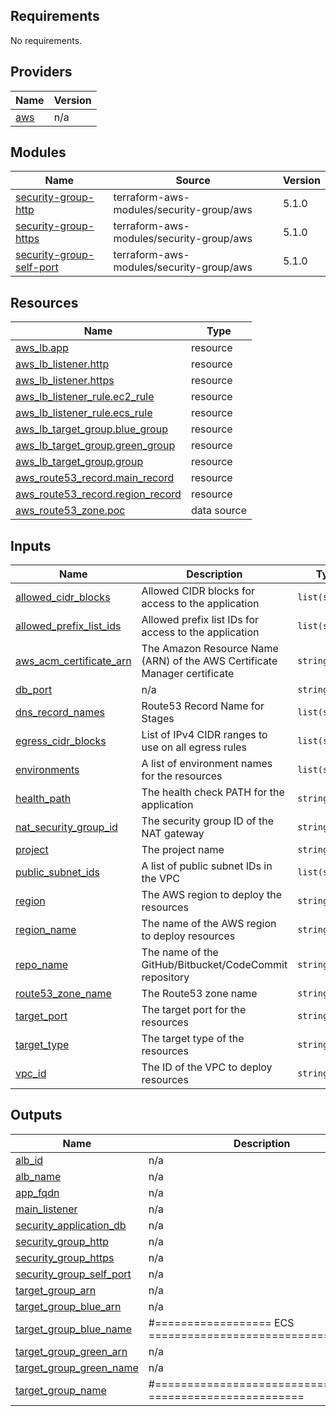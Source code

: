 ## Requirements

No requirements.

## Providers

| Name | Version |
|------|---------|
| <a name="provider_aws"></a> [aws](#provider\_aws) | n/a |

## Modules

| Name | Source | Version |
|------|--------|---------|
| <a name="module_security-group-http"></a> [security-group-http](#module\_security-group-http) | terraform-aws-modules/security-group/aws | 5.1.0 |
| <a name="module_security-group-https"></a> [security-group-https](#module\_security-group-https) | terraform-aws-modules/security-group/aws | 5.1.0 |
| <a name="module_security-group-self-port"></a> [security-group-self-port](#module\_security-group-self-port) | terraform-aws-modules/security-group/aws | 5.1.0 |

## Resources

| Name | Type |
|------|------|
| [aws_lb.app](https://registry.terraform.io/providers/hashicorp/aws/latest/docs/resources/lb) | resource |
| [aws_lb_listener.http](https://registry.terraform.io/providers/hashicorp/aws/latest/docs/resources/lb_listener) | resource |
| [aws_lb_listener.https](https://registry.terraform.io/providers/hashicorp/aws/latest/docs/resources/lb_listener) | resource |
| [aws_lb_listener_rule.ec2_rule](https://registry.terraform.io/providers/hashicorp/aws/latest/docs/resources/lb_listener_rule) | resource |
| [aws_lb_listener_rule.ecs_rule](https://registry.terraform.io/providers/hashicorp/aws/latest/docs/resources/lb_listener_rule) | resource |
| [aws_lb_target_group.blue_group](https://registry.terraform.io/providers/hashicorp/aws/latest/docs/resources/lb_target_group) | resource |
| [aws_lb_target_group.green_group](https://registry.terraform.io/providers/hashicorp/aws/latest/docs/resources/lb_target_group) | resource |
| [aws_lb_target_group.group](https://registry.terraform.io/providers/hashicorp/aws/latest/docs/resources/lb_target_group) | resource |
| [aws_route53_record.main_record](https://registry.terraform.io/providers/hashicorp/aws/latest/docs/resources/route53_record) | resource |
| [aws_route53_record.region_record](https://registry.terraform.io/providers/hashicorp/aws/latest/docs/resources/route53_record) | resource |
| [aws_route53_zone.poc](https://registry.terraform.io/providers/hashicorp/aws/latest/docs/data-sources/route53_zone) | data source |

## Inputs

| Name | Description | Type | Default | Required |
|------|-------------|------|---------|:--------:|
| <a name="input_allowed_cidr_blocks"></a> [allowed\_cidr\_blocks](#input\_allowed\_cidr\_blocks) | Allowed CIDR blocks for access to the application | `list(string)` | n/a | yes |
| <a name="input_allowed_prefix_list_ids"></a> [allowed\_prefix\_list\_ids](#input\_allowed\_prefix\_list\_ids) | Allowed prefix list IDs for access to the application | `list(string)` | n/a | yes |
| <a name="input_aws_acm_certificate_arn"></a> [aws\_acm\_certificate\_arn](#input\_aws\_acm\_certificate\_arn) | The Amazon Resource Name (ARN) of the AWS Certificate Manager certificate | `string` | n/a | yes |
| <a name="input_db_port"></a> [db\_port](#input\_db\_port) | n/a | `string` | n/a | yes |
| <a name="input_dns_record_names"></a> [dns\_record\_names](#input\_dns\_record\_names) | Route53 Record Name for Stages | `list(string)` | n/a | yes |
| <a name="input_egress_cidr_blocks"></a> [egress\_cidr\_blocks](#input\_egress\_cidr\_blocks) | List of IPv4 CIDR ranges to use on all egress rules | `list(string)` | n/a | yes |
| <a name="input_environments"></a> [environments](#input\_environments) | A list of environment names for the resources | `list(string)` | n/a | yes |
| <a name="input_health_path"></a> [health\_path](#input\_health\_path) | The health check PATH for the application | `string` | n/a | yes |
| <a name="input_nat_security_group_id"></a> [nat\_security\_group\_id](#input\_nat\_security\_group\_id) | The security group ID of the NAT gateway | `string` | n/a | yes |
| <a name="input_project"></a> [project](#input\_project) | The project name | `string` | n/a | yes |
| <a name="input_public_subnet_ids"></a> [public\_subnet\_ids](#input\_public\_subnet\_ids) | A list of public subnet IDs in the VPC | `list(string)` | n/a | yes |
| <a name="input_region"></a> [region](#input\_region) | The AWS region to deploy the resources | `string` | n/a | yes |
| <a name="input_region_name"></a> [region\_name](#input\_region\_name) | The name of the AWS region to deploy resources | `string` | n/a | yes |
| <a name="input_repo_name"></a> [repo\_name](#input\_repo\_name) | The name of the GitHub/Bitbucket/CodeCommit repository | `string` | n/a | yes |
| <a name="input_route53_zone_name"></a> [route53\_zone\_name](#input\_route53\_zone\_name) | The Route53 zone name | `string` | n/a | yes |
| <a name="input_target_port"></a> [target\_port](#input\_target\_port) | The target port for the resources | `string` | n/a | yes |
| <a name="input_target_type"></a> [target\_type](#input\_target\_type) | The target type of the resources | `string` | n/a | yes |
| <a name="input_vpc_id"></a> [vpc\_id](#input\_vpc\_id) | The ID of the VPC to deploy resources | `string` | n/a | yes |

## Outputs

| Name | Description |
|------|-------------|
| <a name="output_alb_id"></a> [alb\_id](#output\_alb\_id) | n/a |
| <a name="output_alb_name"></a> [alb\_name](#output\_alb\_name) | n/a |
| <a name="output_app_fqdn"></a> [app\_fqdn](#output\_app\_fqdn) | n/a |
| <a name="output_main_listener"></a> [main\_listener](#output\_main\_listener) | n/a |
| <a name="output_security_application_db"></a> [security\_application\_db](#output\_security\_application\_db) | n/a |
| <a name="output_security_group_http"></a> [security\_group\_http](#output\_security\_group\_http) | n/a |
| <a name="output_security_group_https"></a> [security\_group\_https](#output\_security\_group\_https) | n/a |
| <a name="output_security_group_self_port"></a> [security\_group\_self\_port](#output\_security\_group\_self\_port) | n/a |
| <a name="output_target_group_arn"></a> [target\_group\_arn](#output\_target\_group\_arn) | n/a |
| <a name="output_target_group_blue_arn"></a> [target\_group\_blue\_arn](#output\_target\_group\_blue\_arn) | n/a |
| <a name="output_target_group_blue_name"></a> [target\_group\_blue\_name](#output\_target\_group\_blue\_name) | #================== ECS =================================== |
| <a name="output_target_group_green_arn"></a> [target\_group\_green\_arn](#output\_target\_group\_green\_arn) | n/a |
| <a name="output_target_group_green_name"></a> [target\_group\_green\_name](#output\_target\_group\_green\_name) | n/a |
| <a name="output_target_group_name"></a> [target\_group\_name](#output\_target\_group\_name) | #=========================== EC2 ======================== |
